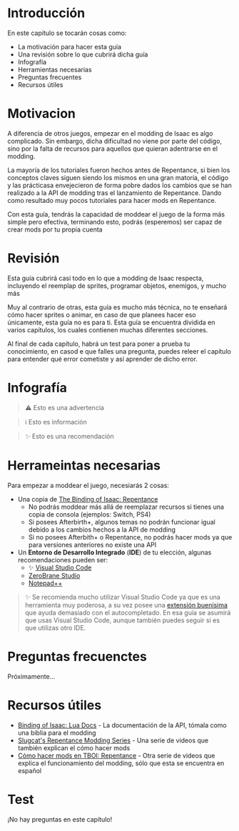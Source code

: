 # Introducción

En este capítulo se tocarán cosas como:

* La motivación para hacer esta guía 
* Una revisión sobre lo que cubrirá dicha guía
* Infografía
* Herramientas necesarias
* Preguntas frecuentes
* Recursos útiles

# Motivacion

A diferencia de otros juegos, empezar en el modding de Isaac es algo complicado. Sin embargo, dicha dificultad no viene por parte del código, sino por la falta de recursos para aquellos que quieran adentrarse en el modding.

La mayoría de los tutoriales fueron hechos antes de Repentance, si bien los conceptos claves siguen siendo los mismos en una gran matoría, el código y las prácticasa envejecieron de forma pobre dados los cambios que se han realizado a la API de modding tras el lanzamiento de Repentance. Dando como resultado muy pocos tutoriales para hacer mods en Repentance.

Con esta guía, tendrás la capacidad de moddear el juego de la forma más simple pero efectiva, terminando esto, podrás (esperemos) ser capaz de crear mods por tu propia cuenta

# Revisión

Esta guía cubrirá casi todo en lo que a modding de Isaac respecta, incluyendo el reemplap de sprites, programar objetos, enemigos, y mucho más

Muy al contrario de otras, esta guía es mucho más técnica, no te enseñará cómo hacer sprites o animar, en caso de que planees hacer eso únicamente, esta guía no es para ti. Esta guía se encuentra dividida en varios capítulos, los cuales contienen muchas diferentes secciones. 

Al final de cada capítulo, habrá un test para poner a prueba tu conocimiento, en casod e que falles una pregunta, puedes releer el capítulo para entender qué error cometiste y así aprender de dicho error.

# Infografía 

> ⚠️ Esto es una advertencia

> ℹ️ Esto es información

> ✨ Esto es una recomendación

# Herrameintas necesarias

Para empezar a moddear el juego, necesiarás 2 cosas:

* Una copia de [The Binding of Isaac: Repentance](https://store.steampowered.com/app/1426300/The_Binding_of_Isaac_Repentance/)
   * No podrás moddear más allá de reemplazar recursos si tienes una copia de consola (ejemplos: Switch, PS4) 
   * Si posees Afterbirth+, algunos temas no podrán funcionar igual debido a los cambios hechos a la API de modding
   * Si no posees Afterbith+ o Repentance, no podrás hacer mods ya que para versiones anteriores no existe una API
* Un **Entorno de Desarrollo Integrado** (**IDE**) de tu elección, algunas recomendaciones pueden ser:
   * ✨ [Visual Studio Code](https://code.visualstudio.com/)
   * [ZeroBrane Studio](https://studio.zerobrane.com/)
   * [Notepad++](https://notepad-plus-plus.org/downloads/)

> ✨ Se recomienda mucho utilizar Visual Studio Code ya que es una herramienta muy poderosa, a su vez posee una [extensión buenísima](https://marketplace.visualstudio.com/items?itemName=Filloax.isaac-lua-api-vscode) que ayuda demasiado con el autocompletado. En esa guía se asumirá que usas Visual Studio Code, aunque también puedes seguir si es que utilizas otro IDE.

# Preguntas frecuenctes

Próximamente...

# Recursos útiles

* [Binding of Isaac: Lua Docs](https://wofsauge.github.io/IsaacDocs/rep/) - La documentación de la API, tómala como una biblia para el modding
* [Slugcat's Repentance Modding Series](https://www.youtube.com/watch?v=rukHB48olG8&list=PLkIbky8_pFUpqAF9l7dh_YsEV-zpJ4q50) - Una serie de videos que también explican el cómo hacer mods
* [Cómo hacer mods en TBOI: Repentance](https://www.youtube.com/watch?v=3u72DunbBTM&list=PLV_8pYbeh9rtGfvUt7uDewlYk6gXdfpa-) - Otra serie de videos que explica el funcionamiento del modding, sólo que esta se encuentra en español

# Test

¡No hay preguntas en este capítulo!


